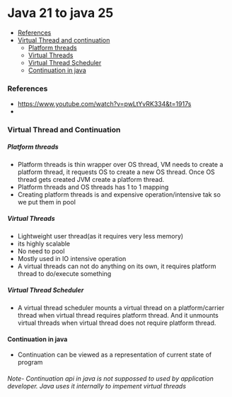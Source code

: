 # Java 21 to java 25

- [References](#references)
- [Virtual Thread and continuation](#virtual-thread-and-continuation)
   - [Platform threads](#platform-threads)
   - [Virtual Threads](#virtual-threads)
   - [Virtual Thread Scheduler](#Virtual-Thread-Scheduler)
   - [Continuation in java](#Continuation-in-java)


### References
- https://www.youtube.com/watch?v=pwLtYvRK334&t=1917s
- 
### Virtual Thread and Continuation
##### Platform threads
- Platform threads is thin wrapper over OS thread, VM needs to create a platform thread, it requests OS to create a new OS thread. Once OS thread gets created JVM create a platform thread.
- Platform threads and OS threads has 1 to 1 mapping
- Creating platform threads is and expensive operation/intensive tak so we put them in pool

##### Virtual Threads
- Lightweight user thread(as it requires very less memory)
- its highly scalable
- No need to pool
- Mostly used in IO intensive operation
- A virtual threads can not do anything on its own, it requires platform thread to do/execute something
  
##### Virtual Thread Scheduler
- A virtual thread scheduler mounts a virtual thread on a platform/carrier thread when virtual thread requires platform thread. And it unmounts virtual threads when virtual thread does not require platform thread.
  
#### Continuation in java
- Continuation can be viewed as a representation of current state of program
###### Note- Continuation api in java is not suppossed to used by application developer. Java uses it internally to impement virtual threads



